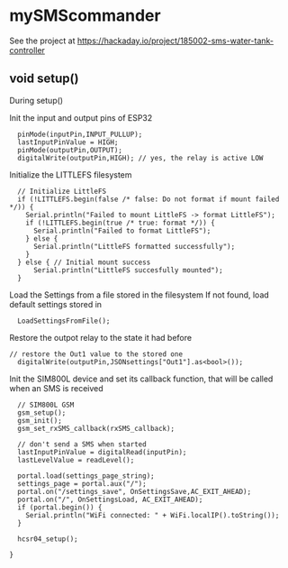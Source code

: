 # mySMScommander

See the project at https://hackaday.io/project/185002-sms-water-tank-controller

## void setup()

During setup()

Init the input and output pins of ESP32

```
  pinMode(inputPin,INPUT_PULLUP);
  lastInputPinValue = HIGH;
  pinMode(outputPin,OUTPUT);
  digitalWrite(outputPin,HIGH); // yes, the relay is active LOW
```  

Initialize the LITTLEFS filesystem
```
  // Initialize LittleFS
  if (!LITTLEFS.begin(false /* false: Do not format if mount failed */)) {
    Serial.println("Failed to mount LittleFS -> format LittleFS");
    if (!LITTLEFS.begin(true /* true: format */)) {
      Serial.println("Failed to format LittleFS");
    } else {
      Serial.println("LittleFS formatted successfully");
    }
  } else { // Initial mount success
      Serial.println("LittleFS succesfully mounted");
  }
```

Load the Settings from a file stored in the filesystem
If not found, load default settings stored in 
```
  LoadSettingsFromFile();
```

Restore the outpot relay to the state it had before
```
// restore the Out1 value to the stored one
  digitalWrite(outputPin,JSONsettings["Out1"].as<bool>());
```

Init the SIM800L device and set its callback function, that will be called when an SMS is received
```
  // SIM800L GSM
  gsm_setup();
  gsm_init();
  gsm_set_rxSMS_callback(rxSMS_callback);
```

```
  // don't send a SMS when started
  lastInputPinValue = digitalRead(inputPin); 
  lastLevelValue = readLevel();

  portal.load(settings_page_string);
  settings_page = portal.aux("/");
  portal.on("/settings_save", OnSettingsSave,AC_EXIT_AHEAD);
  portal.on("/", OnSettingsLoad, AC_EXIT_AHEAD);
  if (portal.begin()) {
    Serial.println("WiFi connected: " + WiFi.localIP().toString());
  }

  hcsr04_setup();

}
